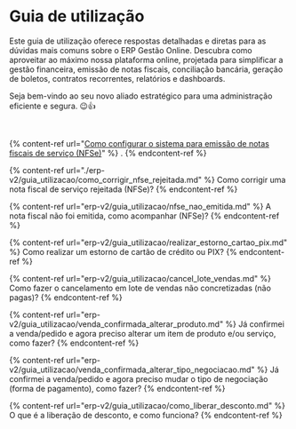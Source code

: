 # Guia de utilização

Este guia de utilização oferece respostas detalhadas e diretas para as dúvidas mais comuns sobre o ERP Gestão Online. Descubra como aproveitar ao máximo nossa plataforma online, projetada para simplificar a gestão financeira, emissão de notas fiscais, conciliação bancária, geração de boletos, contratos recorrentes, relatórios e dashboards. 

Seja bem-vindo ao seu novo aliado estratégico para uma administração eficiente e segura. 😉👍

<br>

{% content-ref url="[Como configurar o sistema para emissão de notas fiscais de serviço (NFSe)](https://docs.gestao.plus/erp-v2/guia_utilizacao/como_emitir_nfse)" %} . {% endcontent-ref %}

{% content-ref url="./erp-v2/guia_utilizacao/como_corrigir_nfse_rejeitada.md" %} Como corrigir uma nota fiscal de serviço rejeitada (NFSe)? {% endcontent-ref %}

{% content-ref url="erp-v2/guia_utilizacao/nfse_nao_emitida.md" %} A nota fiscal não foi emitida, como acompanhar (NFSe)? {% endcontent-ref %}

{% content-ref url="erp-v2/guia_utilizacao/realizar_estorno_cartao_pix.md" %} Como realizar um estorno de cartão de crédito ou PIX? {% endcontent-ref %}

{% content-ref url="erp-v2/guia_utilizacao/cancel_lote_vendas.md" %} Como fazer o cancelamento em lote de vendas não concretizadas (não pagas)? {% endcontent-ref %}

{% content-ref url="erp-v2/guia_utilizacao/venda_confirmada_alterar_produto.md" %} Já confirmei a venda/pedido e agora preciso alterar um item de produto e/ou serviço, como fazer? {% endcontent-ref %}

{% content-ref url="erp-v2/guia_utilizacao/venda_confirmada_alterar_tipo_negociacao.md" %} Já confirmei a venda/pedido e agora preciso mudar o tipo de negociação (forma de pagamento), como fazer? {% endcontent-ref %}

{% content-ref url="erp-v2/guia_utilizacao/como_liberar_desconto.md" %} O que é a liberação de desconto, e como funciona? {% endcontent-ref %}
